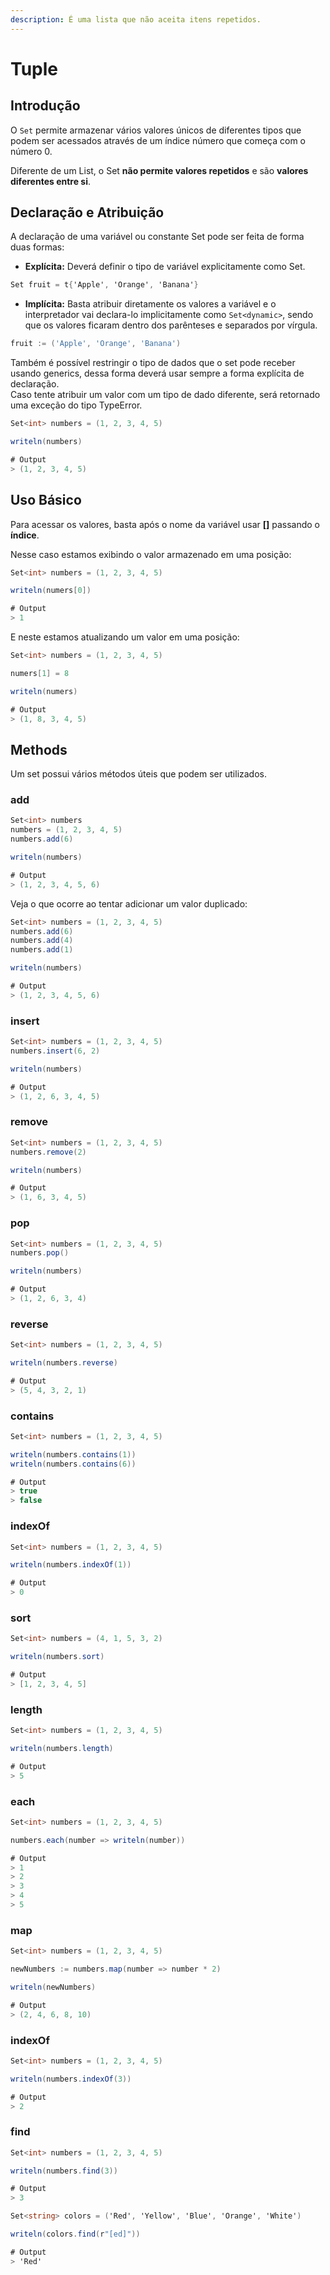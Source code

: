 ```yaml
---
description: É uma lista que não aceita itens repetidos.
---
```


# Tuple

## Introdução

O `Set` permite armazenar vários valores únicos de diferentes tipos que podem ser acessados através de um índice número que começa com o número 0.

Diferente de um List, o Set **não permite valores repetidos** e são **valores diferentes entre si**.

## Declaração e Atribuição

A declaração de uma variável ou constante Set pode ser feita de forma duas formas:

* **Explícita:** Deverá definir o tipo de variável explicitamente como Set.

```csharp
Set fruit = t{'Apple', 'Orange', 'Banana'}
```

* **Implícita:** Basta atribuir diretamente os valores a variável e o interpretador vai declara-lo implicitamente como `Set<dynamic>`, sendo que os valores ficaram dentro dos parênteses e separados por vírgula.

```go
fruit := ('Apple', 'Orange', 'Banana')
```

Também é possível restringir o tipo de dados que o set pode receber usando generics, dessa forma deverá usar sempre a forma explícita de declaração.\
Caso tente atribuir um valor com um tipo de dado diferente, será retornado uma exceção do tipo TypeError.

```csharp
Set<int> numbers = (1, 2, 3, 4, 5)

writeln(numbers)

# Output
> (1, 2, 3, 4, 5)
```

## Uso Básico

Para acessar os valores, basta após o nome da variável usar **\[]** passando o **índice**.

Nesse caso estamos exibindo o valor armazenado em uma posição:

```csharp
Set<int> numbers = (1, 2, 3, 4, 5)

writeln(numers[0])

# Output
> 1
```

E neste estamos atualizando um valor em uma posição:

```csharp
Set<int> numbers = (1, 2, 3, 4, 5)

numers[1] = 8

writeln(numers)

# Output
> (1, 8, 3, 4, 5)
```

## Methods

Um set possui vários métodos úteis que podem ser utilizados.

### add

```csharp
Set<int> numbers
numbers = (1, 2, 3, 4, 5)
numbers.add(6)

writeln(numbers)

# Output
> (1, 2, 3, 4, 5, 6)
```

Veja o que ocorre ao tentar adicionar um valor duplicado:

```csharp
Set<int> numbers = (1, 2, 3, 4, 5)
numbers.add(6)
numbers.add(4)
numbers.add(1)

writeln(numbers)

# Output
> (1, 2, 3, 4, 5, 6)
```

### insert

```csharp
Set<int> numbers = (1, 2, 3, 4, 5)
numbers.insert(6, 2)

writeln(numbers)

# Output
> (1, 2, 6, 3, 4, 5)
```

### remove

```csharp
Set<int> numbers = (1, 2, 3, 4, 5)
numbers.remove(2)

writeln(numbers)

# Output
> (1, 6, 3, 4, 5)
```

### pop

```csharp
Set<int> numbers = (1, 2, 3, 4, 5)
numbers.pop()

writeln(numbers)

# Output
> (1, 2, 6, 3, 4)
```

### reverse

```csharp
Set<int> numbers = (1, 2, 3, 4, 5)

writeln(numbers.reverse)

# Output
> (5, 4, 3, 2, 1)
```

### contains

```csharp
Set<int> numbers = (1, 2, 3, 4, 5)

writeln(numbers.contains(1))
writeln(numbers.contains(6))

# Output
> true
> false
```

### indexOf

```csharp
Set<int> numbers = (1, 2, 3, 4, 5)

writeln(numbers.indexOf(1))

# Output
> 0
```

### sort

```csharp
Set<int> numbers = (4, 1, 5, 3, 2)

writeln(numbers.sort)

# Output
> [1, 2, 3, 4, 5]
```

### length

```csharp
Set<int> numbers = (1, 2, 3, 4, 5)

writeln(numbers.length)

# Output
> 5
```

### each

```csharp
Set<int> numbers = (1, 2, 3, 4, 5)

numbers.each(number => writeln(number))

# Output
> 1
> 2
> 3
> 4
> 5
```

### map

```csharp
Set<int> numbers = (1, 2, 3, 4, 5)

newNumbers := numbers.map(number => number * 2)

writeln(newNumbers)

# Output
> (2, 4, 6, 8, 10)
```

### indexOf

```csharp
Set<int> numbers = (1, 2, 3, 4, 5)

writeln(numbers.indexOf(3))

# Output
> 2
```

### find

```csharp
Set<int> numbers = (1, 2, 3, 4, 5)

writeln(numbers.find(3))

# Output
> 3
```

```csharp
Set<string> colors = ('Red', 'Yellow', 'Blue', 'Orange', 'White')

writeln(colors.find(r"[ed]"))

# Output
> 'Red'
```


